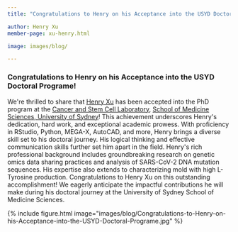 ```yaml
---
title: "Congratulations to Henry on his Acceptance into the USYD Doctoral Programe!"

author: Henry Xu
member-page: xu-henry.html

image: images/blog/

---
```

### Congratulations to Henry on his Acceptance into the USYD Doctoral Programe!

We're thrilled to share that [Henry Xu](https://mangul-lab-usc.github.io/members/xu-henry.html) has been accepted into the PhD program at the [Cancer and Stem Cell Laboratory](https://www.sydney.edu.au/medicine-health/our-research/research-centres/cancer-and-stem-cell-laboratory.html), [School of Medicine Sciences, University of Sydney](https://www.sydney.edu.au/courses/field-of-study/medicine-and-health.html)! This achievement underscores Henry's dedication, hard work, and exceptional academic prowess. With proficiency in RStudio, Python, MEGA-X, AutoCAD, and more, Henry brings a diverse skill set to his doctoral journey. His logical thinking and effective communication skills further set him apart in the field. Henry's rich professional background includes groundbreaking research on genetic omics data sharing practices and analysis of SARS-CoV-2 DNA mutation sequences. His expertise also extends to characterizing mold with high L-Tyrosine production. Congratulations to Henry Xu on this outstanding accomplishment! We eagerly anticipate the impactful contributions he will make during his doctoral journey at the University of Sydney School of Medicine Sciences.

{% include figure.html image="images/blog/Congratulations-to-Henry-on-his-Acceptance-into-the-USYD-Doctoral-Programe.jpg" %}
